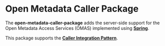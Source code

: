 <!-- SPDX-License-Identifier: CC-BY-4.0 -->
<!-- Copyright Contributors to the ODPi Egeria project. -->

# Open Metadata Caller Package

The **open-metadata-caller-package** adds the server-side support for
the Open Metadata Access Services (OMAS) implemented
using **[Spring](../../../developer-resources/Spring.md)**.

This package supports 
the **[Caller Integration Pattern](../../../open-metadata-publication/website/open-metadata-integration-patterns/caller-integration-pattern.md)**.

 